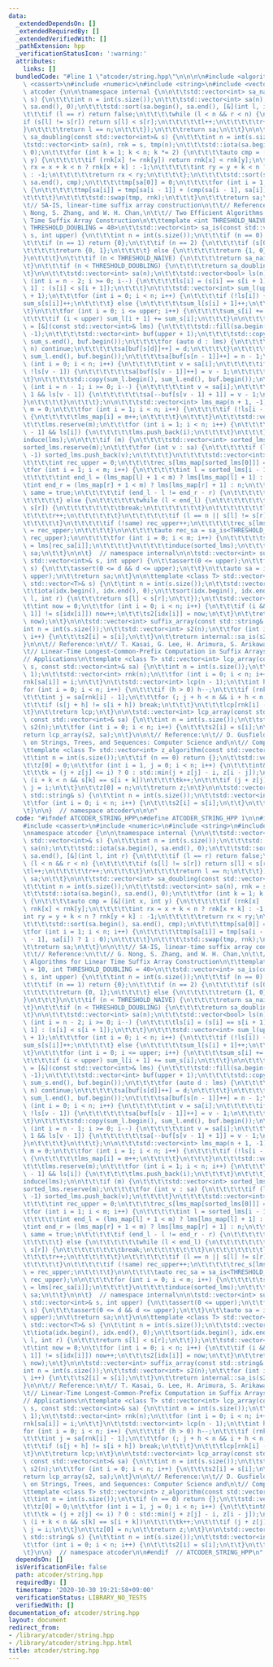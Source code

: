 ```yaml
---
data:
  _extendedDependsOn: []
  _extendedRequiredBy: []
  _extendedVerifiedWith: []
  _pathExtension: hpp
  _verificationStatusIcon: ':warning:'
  attributes:
    links: []
  bundledCode: "#line 1 \"atcoder/string.hpp\"\n\n\n\n#include <algorithm>\n#include\
    \ <cassert>\n#include <numeric>\n#include <string>\n#include <vector>\n\nnamespace\
    \ atcoder {\n\n\tnamespace internal {\n\n\t\tstd::vector<int> sa_naive(const std::vector<int>&\
    \ s) {\n\t\t\tint n = int(s.size());\n\t\t\tstd::vector<int> sa(n);\n\t\t\tstd::iota(sa.begin(),\
    \ sa.end(), 0);\n\t\t\tstd::sort(sa.begin(), sa.end(), [&](int l, int r) {\n\t\
    \t\t\tif (l == r) return false;\n\t\t\t\twhile (l < n && r < n) {\n\t\t\t\t\t\
    if (s[l] != s[r]) return s[l] < s[r];\n\t\t\t\t\tl++;\n\t\t\t\t\tr++;\n\t\t\t\t\
    }\n\t\t\t\treturn l == n;\n\t\t\t});\n\t\t\treturn sa;\n\t\t}\n\n\t\tstd::vector<int>\
    \ sa_doubling(const std::vector<int>& s) {\n\t\t\tint n = int(s.size());\n\t\t\
    \tstd::vector<int> sa(n), rnk = s, tmp(n);\n\t\t\tstd::iota(sa.begin(), sa.end(),\
    \ 0);\n\t\t\tfor (int k = 1; k < n; k *= 2) {\n\t\t\t\tauto cmp = [&](int x, int\
    \ y) {\n\t\t\t\t\tif (rnk[x] != rnk[y]) return rnk[x] < rnk[y];\n\t\t\t\t\tint\
    \ rx = x + k < n ? rnk[x + k] : -1;\n\t\t\t\t\tint ry = y + k < n ? rnk[y + k]\
    \ : -1;\n\t\t\t\t\treturn rx < ry;\n\t\t\t\t};\n\t\t\t\tstd::sort(sa.begin(),\
    \ sa.end(), cmp);\n\t\t\t\ttmp[sa[0]] = 0;\n\t\t\t\tfor (int i = 1; i < n; i++)\
    \ {\n\t\t\t\t\ttmp[sa[i]] = tmp[sa[i - 1]] + (cmp(sa[i - 1], sa[i]) ? 1 : 0);\n\
    \t\t\t\t}\n\t\t\t\tstd::swap(tmp, rnk);\n\t\t\t}\n\t\t\treturn sa;\n\t\t}\n\n\t\
    \t// SA-IS, linear-time suffix array construction\n\t\t// Reference:\n\t\t// G.\
    \ Nong, S. Zhang, and W. H. Chan,\n\t\t// Two Efficient Algorithms for Linear\
    \ Time Suffix Array Construction\n\t\ttemplate <int THRESHOLD_NAIVE = 10, int\
    \ THRESHOLD_DOUBLING = 40>\n\t\tstd::vector<int> sa_is(const std::vector<int>&\
    \ s, int upper) {\n\t\t\tint n = int(s.size());\n\t\t\tif (n == 0) return {};\n\
    \t\t\tif (n == 1) return {0};\n\t\t\tif (n == 2) {\n\t\t\t\tif (s[0] < s[1]) {\n\
    \t\t\t\t\treturn {0, 1};\n\t\t\t\t} else {\n\t\t\t\t\treturn {1, 0};\n\t\t\t\t\
    }\n\t\t\t}\n\t\t\tif (n < THRESHOLD_NAIVE) {\n\t\t\t\treturn sa_naive(s);\n\t\t\
    \t}\n\t\t\tif (n < THRESHOLD_DOUBLING) {\n\t\t\t\treturn sa_doubling(s);\n\t\t\
    \t}\n\n\t\t\tstd::vector<int> sa(n);\n\t\t\tstd::vector<bool> ls(n);\n\t\t\tfor\
    \ (int i = n - 2; i >= 0; i--) {\n\t\t\t\tls[i] = (s[i] == s[i + 1]) ? ls[i +\
    \ 1] : (s[i] < s[i + 1]);\n\t\t\t}\n\t\t\tstd::vector<int> sum_l(upper + 1), sum_s(upper\
    \ + 1);\n\t\t\tfor (int i = 0; i < n; i++) {\n\t\t\t\tif (!ls[i]) {\n\t\t\t\t\t\
    sum_s[s[i]]++;\n\t\t\t\t} else {\n\t\t\t\t\tsum_l[s[i] + 1]++;\n\t\t\t\t}\n\t\t\
    \t}\n\t\t\tfor (int i = 0; i <= upper; i++) {\n\t\t\t\tsum_s[i] += sum_l[i];\n\
    \t\t\t\tif (i < upper) sum_l[i + 1] += sum_s[i];\n\t\t\t}\n\n\t\t\tauto induce\
    \ = [&](const std::vector<int>& lms) {\n\t\t\t\tstd::fill(sa.begin(), sa.end(),\
    \ -1);\n\t\t\t\tstd::vector<int> buf(upper + 1);\n\t\t\t\tstd::copy(sum_s.begin(),\
    \ sum_s.end(), buf.begin());\n\t\t\t\tfor (auto d : lms) {\n\t\t\t\t\tif (d ==\
    \ n) continue;\n\t\t\t\t\tsa[buf[s[d]]++] = d;\n\t\t\t\t}\n\t\t\t\tstd::copy(sum_l.begin(),\
    \ sum_l.end(), buf.begin());\n\t\t\t\tsa[buf[s[n - 1]]++] = n - 1;\n\t\t\t\tfor\
    \ (int i = 0; i < n; i++) {\n\t\t\t\t\tint v = sa[i];\n\t\t\t\t\tif (v >= 1 &&\
    \ !ls[v - 1]) {\n\t\t\t\t\t\tsa[buf[s[v - 1]]++] = v - 1;\n\t\t\t\t\t}\n\t\t\t\
    \t}\n\t\t\t\tstd::copy(sum_l.begin(), sum_l.end(), buf.begin());\n\t\t\t\tfor\
    \ (int i = n - 1; i >= 0; i--) {\n\t\t\t\t\tint v = sa[i];\n\t\t\t\t\tif (v >=\
    \ 1 && ls[v - 1]) {\n\t\t\t\t\t\tsa[--buf[s[v - 1] + 1]] = v - 1;\n\t\t\t\t\t\
    }\n\t\t\t\t}\n\t\t\t};\n\n\t\t\tstd::vector<int> lms_map(n + 1, -1);\n\t\t\tint\
    \ m = 0;\n\t\t\tfor (int i = 1; i < n; i++) {\n\t\t\t\tif (!ls[i - 1] && ls[i])\
    \ {\n\t\t\t\t\tlms_map[i] = m++;\n\t\t\t\t}\n\t\t\t}\n\t\t\tstd::vector<int> lms;\n\
    \t\t\tlms.reserve(m);\n\t\t\tfor (int i = 1; i < n; i++) {\n\t\t\t\tif (!ls[i\
    \ - 1] && ls[i]) {\n\t\t\t\t\tlms.push_back(i);\n\t\t\t\t}\n\t\t\t}\n\n\t\t\t\
    induce(lms);\n\n\t\t\tif (m) {\n\t\t\t\tstd::vector<int> sorted_lms;\n\t\t\t\t\
    sorted_lms.reserve(m);\n\t\t\t\tfor (int v : sa) {\n\t\t\t\t\tif (lms_map[v] !=\
    \ -1) sorted_lms.push_back(v);\n\t\t\t\t}\n\t\t\t\tstd::vector<int> rec_s(m);\n\
    \t\t\t\tint rec_upper = 0;\n\t\t\t\trec_s[lms_map[sorted_lms[0]]] = 0;\n\t\t\t\
    \tfor (int i = 1; i < m; i++) {\n\t\t\t\t\tint l = sorted_lms[i - 1], r = sorted_lms[i];\n\
    \t\t\t\t\tint end_l = (lms_map[l] + 1 < m) ? lms[lms_map[l] + 1] : n;\n\t\t\t\t\
    \tint end_r = (lms_map[r] + 1 < m) ? lms[lms_map[r] + 1] : n;\n\t\t\t\t\tbool\
    \ same = true;\n\t\t\t\t\tif (end_l - l != end_r - r) {\n\t\t\t\t\t\tsame = false;\n\
    \t\t\t\t\t} else {\n\t\t\t\t\t\twhile (l < end_l) {\n\t\t\t\t\t\t\tif (s[l] !=\
    \ s[r]) {\n\t\t\t\t\t\t\t\tbreak;\n\t\t\t\t\t\t\t}\n\t\t\t\t\t\t\tl++;\n\t\t\t\
    \t\t\t\tr++;\n\t\t\t\t\t\t}\n\t\t\t\t\t\tif (l == n || s[l] != s[r]) same = false;\n\
    \t\t\t\t\t}\n\t\t\t\t\tif (!same) rec_upper++;\n\t\t\t\t\trec_s[lms_map[sorted_lms[i]]]\
    \ = rec_upper;\n\t\t\t\t}\n\n\t\t\t\tauto rec_sa = sa_is<THRESHOLD_NAIVE, THRESHOLD_DOUBLING>(rec_s,\
    \ rec_upper);\n\n\t\t\t\tfor (int i = 0; i < m; i++) {\n\t\t\t\t\tsorted_lms[i]\
    \ = lms[rec_sa[i]];\n\t\t\t\t}\n\t\t\t\tinduce(sorted_lms);\n\t\t\t}\n\t\t\treturn\
    \ sa;\n\t\t}\n\n\t}  // namespace internal\n\n\tstd::vector<int> suffix_array(const\
    \ std::vector<int>& s, int upper) {\n\t\tassert(0 <= upper);\n\t\tfor (int d :\
    \ s) {\n\t\t\tassert(0 <= d && d <= upper);\n\t\t}\n\t\tauto sa = internal::sa_is(s,\
    \ upper);\n\t\treturn sa;\n\t}\n\n\ttemplate <class T> std::vector<int> suffix_array(const\
    \ std::vector<T>& s) {\n\t\tint n = int(s.size());\n\t\tstd::vector<int> idx(n);\n\
    \t\tiota(idx.begin(), idx.end(), 0);\n\t\tsort(idx.begin(), idx.end(), [&](int\
    \ l, int r) {\n\t\t\treturn s[l] < s[r];\n\t\t});\n\t\tstd::vector<int> s2(n);\n\
    \t\tint now = 0;\n\t\tfor (int i = 0; i < n; i++) {\n\t\t\tif (i && s[idx[i -\
    \ 1]] != s[idx[i]]) now++;\n\t\t\ts2[idx[i]] = now;\n\t\t}\n\t\treturn internal::sa_is(s2,\
    \ now);\n\t}\n\n\tstd::vector<int> suffix_array(const std::string& s) {\n\t\t\
    int n = int(s.size());\n\t\tstd::vector<int> s2(n);\n\t\tfor (int i = 0; i < n;\
    \ i++) {\n\t\t\ts2[i] = s[i];\n\t\t}\n\t\treturn internal::sa_is(s2, 255);\n\t\
    }\n\n\t// Reference:\n\t// T. Kasai, G. Lee, H. Arimura, S. Arikawa, and K. Park,\n\
    \t// Linear-Time Longest-Common-Prefix Computation in Suffix Arrays and Its\n\t\
    // Applications\n\ttemplate <class T> std::vector<int> lcp_array(const std::vector<T>&\
    \ s, const std::vector<int>& sa) {\n\t\tint n = int(s.size());\n\t\tassert(n >=\
    \ 1);\n\t\tstd::vector<int> rnk(n);\n\t\tfor (int i = 0; i < n; i++) {\n\t\t\t\
    rnk[sa[i]] = i;\n\t\t}\n\t\tstd::vector<int> lcp(n - 1);\n\t\tint h = 0;\n\t\t\
    for (int i = 0; i < n; i++) {\n\t\t\tif (h > 0) h--;\n\t\t\tif (rnk[i] == 0) continue;\n\
    \t\t\tint j = sa[rnk[i] - 1];\n\t\t\tfor (; j + h < n && i + h < n; h++) {\n\t\
    \t\t\tif (s[j + h] != s[i + h]) break;\n\t\t\t}\n\t\t\tlcp[rnk[i] - 1] = h;\n\t\
    \t}\n\t\treturn lcp;\n\t}\n\n\tstd::vector<int> lcp_array(const std::string& s,\
    \ const std::vector<int>& sa) {\n\t\tint n = int(s.size());\n\t\tstd::vector<int>\
    \ s2(n);\n\t\tfor (int i = 0; i < n; i++) {\n\t\t\ts2[i] = s[i];\n\t\t}\n\t\t\
    return lcp_array(s2, sa);\n\t}\n\n\t// Reference:\n\t// D. Gusfield,\n\t// Algorithms\
    \ on Strings, Trees, and Sequences: Computer Science and\n\t// Computational Biology\n\
    \ttemplate <class T> std::vector<int> z_algorithm(const std::vector<T>& s) {\n\
    \t\tint n = int(s.size());\n\t\tif (n == 0) return {};\n\t\tstd::vector<int> z(n);\n\
    \t\tz[0] = 0;\n\t\tfor (int i = 1, j = 0; i < n; i++) {\n\t\t\tint& k = z[i];\n\
    \t\t\tk = (j + z[j] <= i) ? 0 : std::min(j + z[j] - i, z[i - j]);\n\t\t\twhile\
    \ (i + k < n && s[k] == s[i + k])\n\t\t\t\tk++;\n\t\t\tif (j + z[j] < i + z[i])\
    \ j = i;\n\t\t}\n\t\tz[0] = n;\n\t\treturn z;\n\t}\n\n\tstd::vector<int> z_algorithm(const\
    \ std::string& s) {\n\t\tint n = int(s.size());\n\t\tstd::vector<int> s2(n);\n\
    \t\tfor (int i = 0; i < n; i++) {\n\t\t\ts2[i] = s[i];\n\t\t}\n\t\treturn z_algorithm(s2);\n\
    \t}\n\n}  // namespace atcoder\n\n\n"
  code: "#ifndef ATCODER_STRING_HPP\n#define ATCODER_STRING_HPP 1\n\n#include <algorithm>\n\
    #include <cassert>\n#include <numeric>\n#include <string>\n#include <vector>\n\
    \nnamespace atcoder {\n\n\tnamespace internal {\n\n\t\tstd::vector<int> sa_naive(const\
    \ std::vector<int>& s) {\n\t\t\tint n = int(s.size());\n\t\t\tstd::vector<int>\
    \ sa(n);\n\t\t\tstd::iota(sa.begin(), sa.end(), 0);\n\t\t\tstd::sort(sa.begin(),\
    \ sa.end(), [&](int l, int r) {\n\t\t\t\tif (l == r) return false;\n\t\t\t\twhile\
    \ (l < n && r < n) {\n\t\t\t\t\tif (s[l] != s[r]) return s[l] < s[r];\n\t\t\t\t\
    \tl++;\n\t\t\t\t\tr++;\n\t\t\t\t}\n\t\t\t\treturn l == n;\n\t\t\t});\n\t\t\treturn\
    \ sa;\n\t\t}\n\n\t\tstd::vector<int> sa_doubling(const std::vector<int>& s) {\n\
    \t\t\tint n = int(s.size());\n\t\t\tstd::vector<int> sa(n), rnk = s, tmp(n);\n\
    \t\t\tstd::iota(sa.begin(), sa.end(), 0);\n\t\t\tfor (int k = 1; k < n; k *= 2)\
    \ {\n\t\t\t\tauto cmp = [&](int x, int y) {\n\t\t\t\t\tif (rnk[x] != rnk[y]) return\
    \ rnk[x] < rnk[y];\n\t\t\t\t\tint rx = x + k < n ? rnk[x + k] : -1;\n\t\t\t\t\t\
    int ry = y + k < n ? rnk[y + k] : -1;\n\t\t\t\t\treturn rx < ry;\n\t\t\t\t};\n\
    \t\t\t\tstd::sort(sa.begin(), sa.end(), cmp);\n\t\t\t\ttmp[sa[0]] = 0;\n\t\t\t\
    \tfor (int i = 1; i < n; i++) {\n\t\t\t\t\ttmp[sa[i]] = tmp[sa[i - 1]] + (cmp(sa[i\
    \ - 1], sa[i]) ? 1 : 0);\n\t\t\t\t}\n\t\t\t\tstd::swap(tmp, rnk);\n\t\t\t}\n\t\
    \t\treturn sa;\n\t\t}\n\n\t\t// SA-IS, linear-time suffix array construction\n\
    \t\t// Reference:\n\t\t// G. Nong, S. Zhang, and W. H. Chan,\n\t\t// Two Efficient\
    \ Algorithms for Linear Time Suffix Array Construction\n\t\ttemplate <int THRESHOLD_NAIVE\
    \ = 10, int THRESHOLD_DOUBLING = 40>\n\t\tstd::vector<int> sa_is(const std::vector<int>&\
    \ s, int upper) {\n\t\t\tint n = int(s.size());\n\t\t\tif (n == 0) return {};\n\
    \t\t\tif (n == 1) return {0};\n\t\t\tif (n == 2) {\n\t\t\t\tif (s[0] < s[1]) {\n\
    \t\t\t\t\treturn {0, 1};\n\t\t\t\t} else {\n\t\t\t\t\treturn {1, 0};\n\t\t\t\t\
    }\n\t\t\t}\n\t\t\tif (n < THRESHOLD_NAIVE) {\n\t\t\t\treturn sa_naive(s);\n\t\t\
    \t}\n\t\t\tif (n < THRESHOLD_DOUBLING) {\n\t\t\t\treturn sa_doubling(s);\n\t\t\
    \t}\n\n\t\t\tstd::vector<int> sa(n);\n\t\t\tstd::vector<bool> ls(n);\n\t\t\tfor\
    \ (int i = n - 2; i >= 0; i--) {\n\t\t\t\tls[i] = (s[i] == s[i + 1]) ? ls[i +\
    \ 1] : (s[i] < s[i + 1]);\n\t\t\t}\n\t\t\tstd::vector<int> sum_l(upper + 1), sum_s(upper\
    \ + 1);\n\t\t\tfor (int i = 0; i < n; i++) {\n\t\t\t\tif (!ls[i]) {\n\t\t\t\t\t\
    sum_s[s[i]]++;\n\t\t\t\t} else {\n\t\t\t\t\tsum_l[s[i] + 1]++;\n\t\t\t\t}\n\t\t\
    \t}\n\t\t\tfor (int i = 0; i <= upper; i++) {\n\t\t\t\tsum_s[i] += sum_l[i];\n\
    \t\t\t\tif (i < upper) sum_l[i + 1] += sum_s[i];\n\t\t\t}\n\n\t\t\tauto induce\
    \ = [&](const std::vector<int>& lms) {\n\t\t\t\tstd::fill(sa.begin(), sa.end(),\
    \ -1);\n\t\t\t\tstd::vector<int> buf(upper + 1);\n\t\t\t\tstd::copy(sum_s.begin(),\
    \ sum_s.end(), buf.begin());\n\t\t\t\tfor (auto d : lms) {\n\t\t\t\t\tif (d ==\
    \ n) continue;\n\t\t\t\t\tsa[buf[s[d]]++] = d;\n\t\t\t\t}\n\t\t\t\tstd::copy(sum_l.begin(),\
    \ sum_l.end(), buf.begin());\n\t\t\t\tsa[buf[s[n - 1]]++] = n - 1;\n\t\t\t\tfor\
    \ (int i = 0; i < n; i++) {\n\t\t\t\t\tint v = sa[i];\n\t\t\t\t\tif (v >= 1 &&\
    \ !ls[v - 1]) {\n\t\t\t\t\t\tsa[buf[s[v - 1]]++] = v - 1;\n\t\t\t\t\t}\n\t\t\t\
    \t}\n\t\t\t\tstd::copy(sum_l.begin(), sum_l.end(), buf.begin());\n\t\t\t\tfor\
    \ (int i = n - 1; i >= 0; i--) {\n\t\t\t\t\tint v = sa[i];\n\t\t\t\t\tif (v >=\
    \ 1 && ls[v - 1]) {\n\t\t\t\t\t\tsa[--buf[s[v - 1] + 1]] = v - 1;\n\t\t\t\t\t\
    }\n\t\t\t\t}\n\t\t\t};\n\n\t\t\tstd::vector<int> lms_map(n + 1, -1);\n\t\t\tint\
    \ m = 0;\n\t\t\tfor (int i = 1; i < n; i++) {\n\t\t\t\tif (!ls[i - 1] && ls[i])\
    \ {\n\t\t\t\t\tlms_map[i] = m++;\n\t\t\t\t}\n\t\t\t}\n\t\t\tstd::vector<int> lms;\n\
    \t\t\tlms.reserve(m);\n\t\t\tfor (int i = 1; i < n; i++) {\n\t\t\t\tif (!ls[i\
    \ - 1] && ls[i]) {\n\t\t\t\t\tlms.push_back(i);\n\t\t\t\t}\n\t\t\t}\n\n\t\t\t\
    induce(lms);\n\n\t\t\tif (m) {\n\t\t\t\tstd::vector<int> sorted_lms;\n\t\t\t\t\
    sorted_lms.reserve(m);\n\t\t\t\tfor (int v : sa) {\n\t\t\t\t\tif (lms_map[v] !=\
    \ -1) sorted_lms.push_back(v);\n\t\t\t\t}\n\t\t\t\tstd::vector<int> rec_s(m);\n\
    \t\t\t\tint rec_upper = 0;\n\t\t\t\trec_s[lms_map[sorted_lms[0]]] = 0;\n\t\t\t\
    \tfor (int i = 1; i < m; i++) {\n\t\t\t\t\tint l = sorted_lms[i - 1], r = sorted_lms[i];\n\
    \t\t\t\t\tint end_l = (lms_map[l] + 1 < m) ? lms[lms_map[l] + 1] : n;\n\t\t\t\t\
    \tint end_r = (lms_map[r] + 1 < m) ? lms[lms_map[r] + 1] : n;\n\t\t\t\t\tbool\
    \ same = true;\n\t\t\t\t\tif (end_l - l != end_r - r) {\n\t\t\t\t\t\tsame = false;\n\
    \t\t\t\t\t} else {\n\t\t\t\t\t\twhile (l < end_l) {\n\t\t\t\t\t\t\tif (s[l] !=\
    \ s[r]) {\n\t\t\t\t\t\t\t\tbreak;\n\t\t\t\t\t\t\t}\n\t\t\t\t\t\t\tl++;\n\t\t\t\
    \t\t\t\tr++;\n\t\t\t\t\t\t}\n\t\t\t\t\t\tif (l == n || s[l] != s[r]) same = false;\n\
    \t\t\t\t\t}\n\t\t\t\t\tif (!same) rec_upper++;\n\t\t\t\t\trec_s[lms_map[sorted_lms[i]]]\
    \ = rec_upper;\n\t\t\t\t}\n\n\t\t\t\tauto rec_sa = sa_is<THRESHOLD_NAIVE, THRESHOLD_DOUBLING>(rec_s,\
    \ rec_upper);\n\n\t\t\t\tfor (int i = 0; i < m; i++) {\n\t\t\t\t\tsorted_lms[i]\
    \ = lms[rec_sa[i]];\n\t\t\t\t}\n\t\t\t\tinduce(sorted_lms);\n\t\t\t}\n\t\t\treturn\
    \ sa;\n\t\t}\n\n\t}  // namespace internal\n\n\tstd::vector<int> suffix_array(const\
    \ std::vector<int>& s, int upper) {\n\t\tassert(0 <= upper);\n\t\tfor (int d :\
    \ s) {\n\t\t\tassert(0 <= d && d <= upper);\n\t\t}\n\t\tauto sa = internal::sa_is(s,\
    \ upper);\n\t\treturn sa;\n\t}\n\n\ttemplate <class T> std::vector<int> suffix_array(const\
    \ std::vector<T>& s) {\n\t\tint n = int(s.size());\n\t\tstd::vector<int> idx(n);\n\
    \t\tiota(idx.begin(), idx.end(), 0);\n\t\tsort(idx.begin(), idx.end(), [&](int\
    \ l, int r) {\n\t\t\treturn s[l] < s[r];\n\t\t});\n\t\tstd::vector<int> s2(n);\n\
    \t\tint now = 0;\n\t\tfor (int i = 0; i < n; i++) {\n\t\t\tif (i && s[idx[i -\
    \ 1]] != s[idx[i]]) now++;\n\t\t\ts2[idx[i]] = now;\n\t\t}\n\t\treturn internal::sa_is(s2,\
    \ now);\n\t}\n\n\tstd::vector<int> suffix_array(const std::string& s) {\n\t\t\
    int n = int(s.size());\n\t\tstd::vector<int> s2(n);\n\t\tfor (int i = 0; i < n;\
    \ i++) {\n\t\t\ts2[i] = s[i];\n\t\t}\n\t\treturn internal::sa_is(s2, 255);\n\t\
    }\n\n\t// Reference:\n\t// T. Kasai, G. Lee, H. Arimura, S. Arikawa, and K. Park,\n\
    \t// Linear-Time Longest-Common-Prefix Computation in Suffix Arrays and Its\n\t\
    // Applications\n\ttemplate <class T> std::vector<int> lcp_array(const std::vector<T>&\
    \ s, const std::vector<int>& sa) {\n\t\tint n = int(s.size());\n\t\tassert(n >=\
    \ 1);\n\t\tstd::vector<int> rnk(n);\n\t\tfor (int i = 0; i < n; i++) {\n\t\t\t\
    rnk[sa[i]] = i;\n\t\t}\n\t\tstd::vector<int> lcp(n - 1);\n\t\tint h = 0;\n\t\t\
    for (int i = 0; i < n; i++) {\n\t\t\tif (h > 0) h--;\n\t\t\tif (rnk[i] == 0) continue;\n\
    \t\t\tint j = sa[rnk[i] - 1];\n\t\t\tfor (; j + h < n && i + h < n; h++) {\n\t\
    \t\t\tif (s[j + h] != s[i + h]) break;\n\t\t\t}\n\t\t\tlcp[rnk[i] - 1] = h;\n\t\
    \t}\n\t\treturn lcp;\n\t}\n\n\tstd::vector<int> lcp_array(const std::string& s,\
    \ const std::vector<int>& sa) {\n\t\tint n = int(s.size());\n\t\tstd::vector<int>\
    \ s2(n);\n\t\tfor (int i = 0; i < n; i++) {\n\t\t\ts2[i] = s[i];\n\t\t}\n\t\t\
    return lcp_array(s2, sa);\n\t}\n\n\t// Reference:\n\t// D. Gusfield,\n\t// Algorithms\
    \ on Strings, Trees, and Sequences: Computer Science and\n\t// Computational Biology\n\
    \ttemplate <class T> std::vector<int> z_algorithm(const std::vector<T>& s) {\n\
    \t\tint n = int(s.size());\n\t\tif (n == 0) return {};\n\t\tstd::vector<int> z(n);\n\
    \t\tz[0] = 0;\n\t\tfor (int i = 1, j = 0; i < n; i++) {\n\t\t\tint& k = z[i];\n\
    \t\t\tk = (j + z[j] <= i) ? 0 : std::min(j + z[j] - i, z[i - j]);\n\t\t\twhile\
    \ (i + k < n && s[k] == s[i + k])\n\t\t\t\tk++;\n\t\t\tif (j + z[j] < i + z[i])\
    \ j = i;\n\t\t}\n\t\tz[0] = n;\n\t\treturn z;\n\t}\n\n\tstd::vector<int> z_algorithm(const\
    \ std::string& s) {\n\t\tint n = int(s.size());\n\t\tstd::vector<int> s2(n);\n\
    \t\tfor (int i = 0; i < n; i++) {\n\t\t\ts2[i] = s[i];\n\t\t}\n\t\treturn z_algorithm(s2);\n\
    \t}\n\n}  // namespace atcoder\n\n#endif  // ATCODER_STRING_HPP\n"
  dependsOn: []
  isVerificationFile: false
  path: atcoder/string.hpp
  requiredBy: []
  timestamp: '2020-10-30 19:21:58+09:00'
  verificationStatus: LIBRARY_NO_TESTS
  verifiedWith: []
documentation_of: atcoder/string.hpp
layout: document
redirect_from:
- /library/atcoder/string.hpp
- /library/atcoder/string.hpp.html
title: atcoder/string.hpp
---
```

